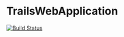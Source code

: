 # TrailsWebApplication

[![Build Status](https://dev.azure.com/cesypozo2/TrailsWebApp/_apis/build/status%2Fcesar2.TrailsWebApplication?branchName=master)](https://dev.azure.com/cesypozo2/TrailsWebApp/_build/latest?definitionId=10&branchName=master)
